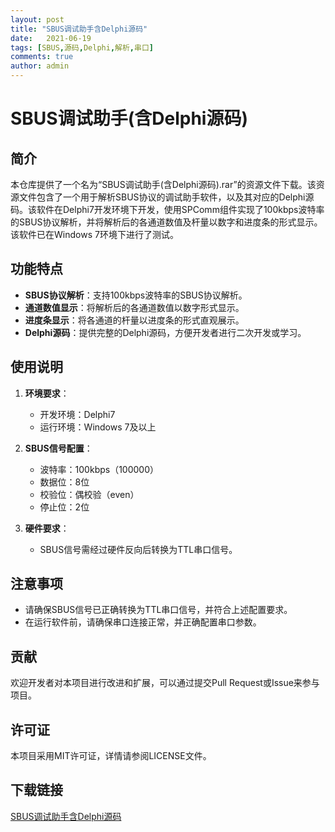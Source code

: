 ```yaml
---
layout: post
title: "SBUS调试助手含Delphi源码"
date:   2021-06-19
tags: [SBUS,源码,Delphi,解析,串口]
comments: true
author: admin
---
```

# SBUS调试助手(含Delphi源码)

## 简介

本仓库提供了一个名为“SBUS调试助手(含Delphi源码).rar”的资源文件下载。该资源文件包含了一个用于解析SBUS协议的调试助手软件，以及其对应的Delphi源码。该软件在Delphi7开发环境下开发，使用SPComm组件实现了100kbps波特率的SBUS协议解析，并将解析后的各通道数值及杆量以数字和进度条的形式显示。该软件已在Windows 7环境下进行了测试。

## 功能特点

- **SBUS协议解析**：支持100kbps波特率的SBUS协议解析。
- **通道数值显示**：将解析后的各通道数值以数字形式显示。
- **进度条显示**：将各通道的杆量以进度条的形式直观展示。
- **Delphi源码**：提供完整的Delphi源码，方便开发者进行二次开发或学习。

## 使用说明

1. **环境要求**：
   - 开发环境：Delphi7
   - 运行环境：Windows 7及以上

2. **SBUS信号配置**：
   - 波特率：100kbps（100000）
   - 数据位：8位
   - 校验位：偶校验（even）
   - 停止位：2位

3. **硬件要求**：
   - SBUS信号需经过硬件反向后转换为TTL串口信号。

## 注意事项

- 请确保SBUS信号已正确转换为TTL串口信号，并符合上述配置要求。
- 在运行软件前，请确保串口连接正常，并正确配置串口参数。

## 贡献

欢迎开发者对本项目进行改进和扩展，可以通过提交Pull Request或Issue来参与项目。

## 许可证

本项目采用MIT许可证，详情请参阅LICENSE文件。

## 下载链接

[SBUS调试助手含Delphi源码](https://pan.quark.cn/s/a166f6cb667e)